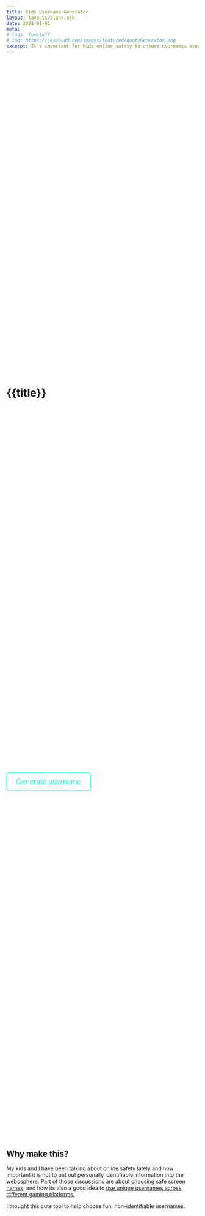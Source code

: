 ```yaml
---
title: Kids Username Generator
layout: layouts/blank.njk
date: 2021-01-01
meta:
# tags: funstuff
# img: https://jessbudd.com/images/featured/quoteGenerator.png
excerpt: It's important for kids online safety to ensure usernames avoid any personal identifying giveaways. I made this little tool to help my kids pick out fun, easy to remember usernames.
---
```


<h1>{{title}}</h1>

<!-- TODO pick two words or three words option -->
<!-- TODO animate name coming in and going out -->

<section class="generator">

<div class="generatedName"><span style="opacity: 0;" aria-hidden="true">HoldingSpace</span></div>

<button class="btn" onClick="getFunName()">Generate username</button>

</section>

<section class="why">

<h2 class="h4">Why make this?</h2>

My kids and I have been talking about online safety lately and how important it is not to put out personally identifiable information into the webosphere. Part of those discussions are about [choosing safe screen names](https://www.moms.com/how-kids-choose-username-tips/), and how its also a good idea to [use unique usernames across different gaming platforms.](https://leapfrogservices.com/why-usernames-are-important-and-how-to-choose-good-ones/)

I thought this cute tool to help choose fun, non-identifiable usernames.

</section>

<style>
body {
    min-height: 100vh;
    display: grid;
}
.container {
  margin: 5% auto 0;
    text-align: center;

}
.generator {
    padding: 60px 0 80px;
}
.generatedName {
    font-size: 3rem;
}
.btn {
    text-decoration: none;
    background-color: transparent;
    color: #00ffd2;
    border: #00ffd2 1px solid;
    font-size: 1.2rem;
    padding: 12px 24px;
    border-radius: 4px;
    cursor: pointer;
    margin-top: 10px;
}

.why {
    text-align: left;
}

</style>

<script>
const generatedNameContainer = document.querySelector('.generatedName');

function rando(arr) {
  return arr[Math.floor(Math.random() * arr.length)];
}

function toTitleCase(str) {
  return str.replace(
    /\w\S*/g,
    function(txt) {
      return txt.charAt(0).toUpperCase() + txt.substr(1).toLowerCase();
    }
  );
}

function toCamelCase(str) {
  return str.replace(/(?:^\w|[A-Z]|\b\w)/g, function(word, index) {
    return index === 0 ? word.toLowerCase() : word.toUpperCase();
  }).replace(/\s+/g, '');
}


function getFunName() {
  const adjectives = [
    "adorable",
    "funky",
    "elegant",
    "fancy",
    "glamorous",
    "handsome",
    "blueberry",
    "magnificent",
    "banana",
    "cherry",
    "quaint",
    "sparkling",
    "scrumptious",
    "minecraft",
    "purple",
    "pink",
    "blue",
    "yellow",
    "violet",
    "happy",
    "helpful",
    "sweet",
    "black",
    "white",
    "jumbo",
    "warm",
    "cold",
    "navy",
    "tooth",
    "awesome",
    "wicked",
    "cool",
    "delightful",
    "bubbly"

  ];

    const verbs = [
    "erupting",
    "biting",
    "blazing",
    "smiling",
    "camping",
    "travelling",
    "bathing",
    "sleeping",
    "stargazing",
    "jogging",
    "canoing",
    "drinking",
    "climbing",
    "driving",
    "swimming"
    ];

  const nouns = [
    "lolly",
    "cucumber",
    "carrot",
    "candy",
    "seal",
    "santa",
    "jeans",
    "lobster",
    "jellybeans",
    "cupcake",
    "apple",
    "pineapple",
    "miner",
    "wolf",
    "zombie",
    "enderdragon",
    "enderman",
    "lego",
    "puppy",
    "sky",
    "snow",
    "rain",
    "mountain",
    "stream",
    "pyjamas",
    "piglet",
    "tiger",
    "Aladdin",
    "Rapunzel",
    "blob",
    "ocolet",
    "trifle",
    "shopkin",
    "elf",
    "healer",
    "banquet",
    "bluey",
    "dingo",
    "elephant",
    "giraffe",
    "swan",
    "cheeta",
    "lion",
    "tree",
    "octopus",
    "grape",
    "shoe",
    "sock",
    "meadow",
    "firefighter",
    "pilot",
    "jungle",
    "bear",
    "river",
    "fairy", 
    "fairytale",
    "reindeer",
    "puzzle",
    "pancake",
    "bacon",
    "popsicle",
    "storm",
    "cloud",
    "poppy",
    "flower",
    "rose",
    "garden",
    "bubble",
    "bee",
    "bug",
    "gamer",
    "pikachu",
    "balbasaur",
    "snorlax",
    "charmander",
    "squirtle",
    "pokemon"
  ];

  const generatedName = (`${rando(adjectives)} ${rando(verbs)} ${rando(nouns)}`);

  generatedNameContainer.textContent = toCamelCase(generatedName);
}

</script>
